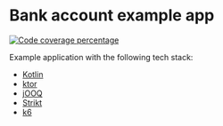 # Bank account example app

[![Code coverage percentage](https://projektorlive.herokuapp.com/repo/craigatk/bank-account-example/badge/coverage)](https://projektorlive.herokuapp.com/repository/craigatk/bank-account-example/coverage)

Example application with the following tech stack:

* [Kotlin](https://kotlinlang.org/)
* [ktor](https://ktor.io/)
* [jOOQ](https://www.jooq.org/)
* [Strikt](https://strikt.io/)
* [k6](https://k6.io/)
